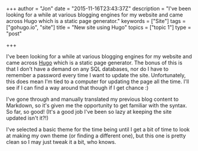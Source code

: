+++
author = "Jon"
date = "2015-11-16T23:43:37Z"
description = "I've been looking for a while at various blogging engines for my website and came across Hugo which is a static page generator."
keywords = ["Site"]
tags = ["gohugo.io", "site"]
title = "New site using Hugo"
topics = ["topic 1"]
type = "post"

+++

I've been looking for a while at various blogging engines for my website
and came across [Hugo](http://www.gohugo.io) which is a static page generator.
The bonus of this is that I don't have a demand on any SQL databases, nor do I
have to remember a password every time I want to update the site. Unfortunately,
this does mean I'm tied to a computer for updating the page all the time. I'll
see if I can find a way around that though if I get chance :)

I've gone through and manually translated my previous blog content to Markdown, so it's given me the opportunity to get familiar with the syntax. So far, so good! (It's a good job I've been so lazy at keeping the site updated isn't it?!)

I've selected a basic theme for the time being until I get a bit of time to look at making my own theme (or finding a different one), but this one is pretty clean so I may just tweak it a bit, who knows.
